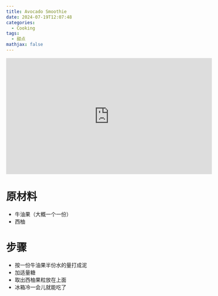 ```yaml
---
title: Avocado Smoothie
date: 2024-07-19T12:07:48
categories:
  - Cooking
tags:
  - 甜点
mathjax: false
---
```

<iframe width="560" height="315" src="https://www.youtube.com/embed/5aXnQMjLXeY?si=yLi-TLzZ3qGnmwYp" title="YouTube video player" frameborder="0" allow="accelerometer; autoplay; clipboard-write; encrypted-media; gyroscope; picture-in-picture; web-share" referrerpolicy="strict-origin-when-cross-origin" allowfullscreen></iframe>





# 原材料

- 牛油果（大概一个一份）
- 西柚

# 步骤

- 按一份牛油果半份水的量打成泥
- 加适量糖
- 取出西柚果粒放在上面
- 冰箱冷一会儿就能吃了




